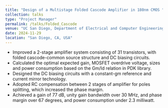 ```yaml
---
title: "Design of a Multistage Folded Cascode Amplifier in 180nm CMOS "
collection: talks
type: "Project Manager"
permalink: /talks/Folded_Cascode
venue: "UC San Diego, Department of Electrical and Computer Engineering"
date: 2024-11-29
location: "San Diego, CA, USA"
---
```


* Improved a 2-stage amplifier system consisting of 31 transistors, with folded cascode-common source structure and DC biasing circuits.
* Calculated the optimal expected gain, MOSFET overdrive voltage, sizes and power consumption based on the Gm/Id relation in PDK library.
* Designed the DC biasing circuits with a constant-gm reference and current mirror technology.
* Adopted RC compensation between 2 stages of amplifier for poles splitting, which increased the phase margin.
* Achieved a gain of 77 dB, unity gain bandwidth over 30 MHz, and phase margin over 67 degrees, and power consumption under 2.3 milliwatt.
